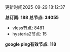 更新时间2025-09-29 18:12:37

**总订阅: 188**
**总节点: 34055**
- vless节点: 8481
- hysteria2节点: 15

**google ping有效节点: 118**

